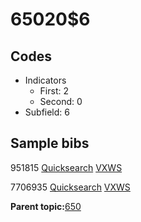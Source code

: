 # 65020$6

## Codes

-   Indicators
    -   First: 2
    -   Second: 0
-   Subfield: 6

## Sample bibs

951815 [Quicksearch](https://search.library.yale.edu/catalog/951815) [VXWS](http://prodorbis.library.yale.edu:7014/vxws/GetHoldingsService?bibId=951815)

7706935 [Quicksearch](https://search.library.yale.edu/catalog/7706935) [VXWS](http://prodorbis.library.yale.edu:7014/vxws/GetHoldingsService?bibId=7706935)

**Parent topic:**[650](../../tags/650/650.md)

